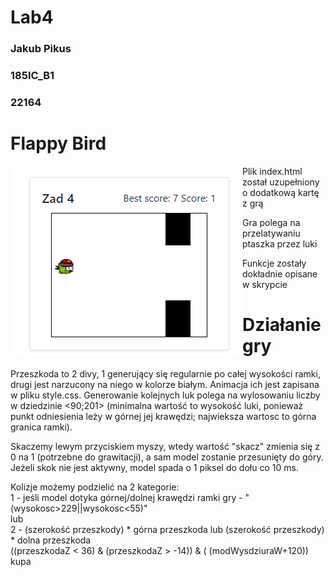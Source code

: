 # Lab4





<h3>Jakub Pikus</h3>
<h3>185IC_B1</h3>
<h3>22164</h3>


# Flappy Bird

<img src="zrzuty/gra.png" alt="gra"  style="float: left;" />

<p>Plik index.html został uzupełniony o dodatkową kartę z grą</p>

<p>Gra polega na przelatywaniu ptaszka przez luki </p>

<p>Funkcje zostały dokładnie opisane w skrypcie</p>


# Działanie gry


<p>Przeszkoda to 2 divy, 1 generujący się regularnie po całej wysokości ramki, drugi jest narzucony na niego w kolorze białym.
Animacja ich jest zapisana w pliku style.css. Generowanie kolejnych luk polega na wylosowaniu liczby w dziedzinie <90;201> (minimalna wartość
to wysokość luki, ponieważ punkt odniesienia leży w górnej jej krawędzi; najwieksza wartosc to górna granica ramki).</p>
  
  
<p> Skaczemy lewym przyciskiem myszy, wtedy wartość "skacz" zmienia się z 0 na 1 (potrzebne do grawitacji), a sam model zostanie przesunięty
do góry. Jeżeli skok nie jest aktywny, model spada o 1 piksel do dołu co 10 ms.</p>


<p> Kolizje możemy podzielić na 2 kategorie:<br>
1 - jeśli model dotyka górnej/dolnej krawędzi ramki gry -    "(wysokosc>229||wysokosc<55)"<br>
  lub<br>
2 - (szerokość przeszkody) * górna przeszkoda    lub    (szerokość przeszkody) * dolna przeszkoda<br> 
  ((przeszkodaZ < 36) & (przeszkodaZ > -14)) & ( (modWys<dziuraW+53)||( modWys>dziuraW+120))<br>kupa
  </p>

